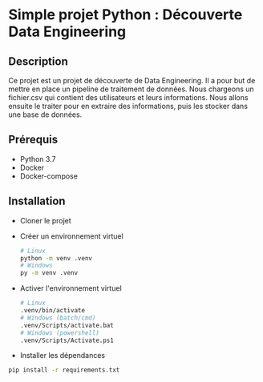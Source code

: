 
# Simple projet Python : Découverte Data Engineering

## Description

Ce projet est un projet de découverte de Data Engineering. Il a pour but de mettre en place un pipeline de traitement de données.
Nous chargeons un fichier.csv qui contient des utilisateurs et leurs informations. Nous allons ensuite le traiter pour en extraire des informations, puis les stocker dans une base de données.

## Prérequis

- Python 3.7
- Docker
- Docker-compose

## Installation

- Cloner le projet
- Créer un environnement virtuel

    ```bash
    # Linux
    python -m venv .venv
    # Windows
    py -m venv .venv
    ```

- Activer l'environnement virtuel

    ```bash
    # Linux
    .venv/bin/activate
    # Windows (batch/cmd)
    .venv/Scripts/activate.bat
    # Windows (powershell)
    .venv/Scripts/Activate.ps1
    ```

- Installer les dépendances

```bash
pip install -r requirements.txt
```
